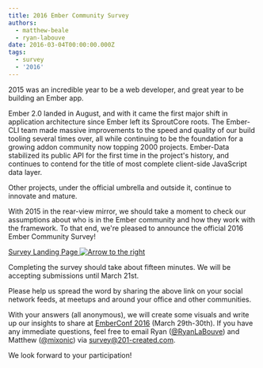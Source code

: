 ```yaml
---
title: 2016 Ember Community Survey
authors:
  - matthew-beale
  - ryan-labouve
date: 2016-03-04T00:00:00.000Z
tags:
  - survey
  - '2016'
---
```



2015 was an incredible year to be a web developer, and great year to be
building an Ember app.

Ember 2.0 landed in August, and with it came the first major shift in
application architecture since Ember left its SproutCore roots. The Ember-CLI
team made massive improvements to the speed and quality of our build tooling
several times over, all while continuing to be the foundation for a growing
addon community now topping 2000 projects. Ember-Data stabilized its public
API for the first time in the project's history, and continues to contend
for the title of most complete client-side JavaScript data layer.

Other projects, under the official umbrella and outside it, continue to
innovate and mature.

With 2015 in the rear-view mirror, we should take a moment to check our assumptions
about who is in the Ember community and how they work with the framework.
To that end, we're pleased to announce
the official 2016 Ember Community Survey!

<a href="/ember-community-survey-2016" class="survey-button orange button">
  Survey Landing Page <img src="/images/survey/right-arrow.png" alt="Arrow to the right" />
</a>

Completing the survey should take about fifteen minutes. We will be accepting
submissions until March 21st.

Please help us spread the word by sharing the above link on your social
network feeds, at meetups and around your office and other communities.

With your answers (all anonymous), we will create some visuals and write up our
insights to share at [EmberConf 2016](http://emberconf.com/) (March 29th-30th).
If you have any immediate questions, feel free to email
Ryan ([@RyanLaBouve](https://twitter.com/RyanLaBouve)) and
Matthew ([@mixonic](https://twitter.com/mixonic)) via
[survey@201-created.com](mailto:survey@201-created.com).

We look forward to your participation!
